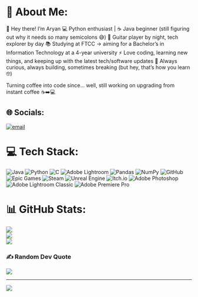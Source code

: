 # 💫 About Me:
👋 Hey there! I’m Aryan
💻 Python enthusiast | ☕ Java beginner (still figuring out why it needs so many semicolons 😅)
🎸 Guitar player by night, tech explorer by day
📚 Studying at FTCC → aiming for a Bachelor’s in Information Technology at a 4-year university
⚡ Love coding, learning new things, and keeping up with the latest tech/software updates
🚀 Always curious, always building, sometimes breaking (but hey, that’s how you learn 🤓)

Turning coffee into code since… well, still working on upgrading from instant coffee ☕➡️💻


## 🌐 Socials:
[![email](https://img.shields.io/badge/Email-D14836?logo=gmail&logoColor=white)](mailto:kandulaa1847@student.faytechcc.edu) 

# 💻 Tech Stack:
![Java](https://img.shields.io/badge/java-%23ED8B00.svg?style=flat&logo=openjdk&logoColor=white) ![Python](https://img.shields.io/badge/python-3670A0?style=flat&logo=python&logoColor=ffdd54) ![C](https://img.shields.io/badge/c-%2300599C.svg?style=flat&logo=c&logoColor=white) ![Adobe Lightroom](https://img.shields.io/badge/Adobe%20Lightroom-31A8FF.svg?style=flat&logo=Adobe%20Lightroom&logoColor=white) ![Pandas](https://img.shields.io/badge/pandas-%23150458.svg?style=flat&logo=pandas&logoColor=white) ![NumPy](https://img.shields.io/badge/numpy-%23013243.svg?style=flat&logo=numpy&logoColor=white) ![GitHub](https://img.shields.io/badge/github-%23121011.svg?style=flat&logo=github&logoColor=white) ![Epic Games](https://img.shields.io/badge/epicgames-%23313131.svg?style=flat&logo=epicgames&logoColor=white) ![Steam](https://img.shields.io/badge/steam-%23000000.svg?style=flat&logo=steam&logoColor=white) ![Unreal Engine](https://img.shields.io/badge/unrealengine-%23313131.svg?style=flat&logo=unrealengine&logoColor=white) ![Itch.io](https://img.shields.io/badge/Itch-%23FF0B34.svg?style=flat&logo=Itch.io&logoColor=white) ![Adobe Photoshop](https://img.shields.io/badge/adobe%20photoshop-%2331A8FF.svg?style=flat&logo=adobe%20photoshop&logoColor=white) ![Adobe Lightroom Classic](https://img.shields.io/badge/Adobe%20Lightroom%20Classic-31A8FF.svg?style=flat&logo=Adobe%20Lightroom%20Classic&logoColor=white) ![Adobe Premiere Pro](https://img.shields.io/badge/Adobe%20Premiere%20Pro-9999FF.svg?style=flat&logo=Adobe%20Premiere%20Pro&logoColor=white)
# 📊 GitHub Stats:
![](https://github-readme-stats.vercel.app/api?username=aryan-kandula&theme=tokyonight&hide_border=true&include_all_commits=false&count_private=false)<br/>
![](https://nirzak-streak-stats.vercel.app/?user=aryan-kandula&theme=tokyonight&hide_border=true)<br/>
![](https://github-readme-stats.vercel.app/api/top-langs/?username=aryan-kandula&theme=tokyonight&hide_border=true&include_all_commits=false&count_private=false&layout=compact)

### ✍️ Random Dev Quote
![](https://quotes-github-readme.vercel.app/api?type=horizontal&theme=tokyonight)

---
[![](https://visitcount.itsvg.in/api?id=aryan-kandula&icon=8&color=0)](https://visitcount.itsvg.in)

<!-- Proudly created with GPRM ( https://gprm.itsvg.in ) -->
